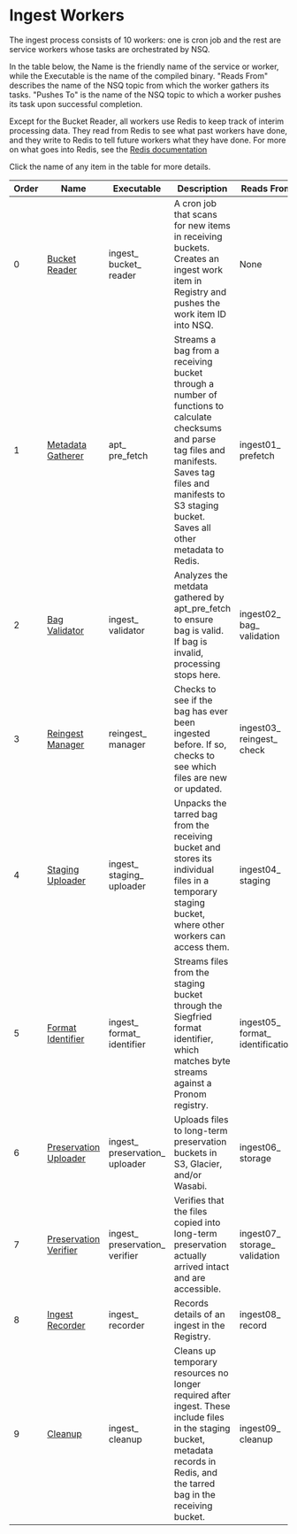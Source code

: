 # Ingest Workers

The ingest process consists of 10 workers: one is cron job and the rest are service workers whose tasks are orchestrated by NSQ.

In the table below, the Name is the friendly name of the service or worker, while the Executable is the name of the compiled binary. "Reads From" describes the name of the NSQ topic from which the worker gathers its tasks. "Pushes To" is the name of the NSQ topic to which a worker pushes its task upon successful completion.

Except for the Bucket Reader, all workers use Redis to keep track of interim processing data. They read from Redis to see what past workers have done, and they write to Redis to tell future workers what they have done. For more on what goes into Redis, see the [Redis documentation](/components/redis/)

Click the name of any item in the table for more details.

| Order | Name | Executable | Description | Reads From | Pushes To |
| ----- | ---- | ---------- | ----------- | ---------- | --------- |
| 0 | [Bucket Reader](bucket-reader.md) | ingest_ bucket_ reader | A cron job that scans for new items in receiving buckets. Creates an ingest work item in Registry and pushes the work item ID into NSQ. | None | ingest01_ prefetch |
| 1 | [Metadata Gatherer](pre-fetch.md) | apt_ pre_fetch | Streams a bag from a receiving bucket through a number of functions to calculate checksums and parse tag files and manifests. Saves tag files and manifests to S3 staging bucket. Saves all other metadata to Redis. | ingest01_ prefetch | ingest02_ bag_ validation |
| 2 | [Bag Validator](validator.md) | ingest_ validator | Analyzes the metdata gathered by apt_pre_fetch to ensure bag is valid. If bag is invalid, processing stops here. | ingest02_ bag_ validation | ingest03_ reingest_ check |
| 3 | [Reingest Manager](reingest-manager.md) | reingest_ manager | Checks to see if the bag has ever been ingested before. If so, checks to see which files are new or updated. | ingest03_ reingest_ check | ingest04_ staging |
| 4 | [Staging Uploader](staging-uploader.md) | ingest_ staging_ uploader | Unpacks the tarred bag from the receiving bucket and stores its individual files in a temporary staging bucket, where other workers can access them. | ingest04_ staging | ingest05_ format_ identification |
| 5 | [Format Identifier](format-identifier.md) | ingest_ format_ identifier | Streams files from the staging bucket through the Siegfried format identifier, which matches byte streams against a Pronom registry. | ingest05_ format_ identification | ingest06_ storage |
| 6 | [Preservation Uploader](preservation-uploader.md) | ingest_ preservation_ uploader | Uploads files to long-term preservation buckets in S3, Glacier, and/or Wasabi. | ingest06_ storage | ingest07_ storage_ validation |
| 7 | [Preservation Verifier](preservation-verifier.md) | ingest_ preservation_ verifier | Verifies that the files copied into long-term preservation actually arrived intact and are accessible. | ingest07_ storage_ validation | ingest08_ record |
| 8 | [Ingest Recorder](recorder.md) | ingest_ recorder | Records details of an ingest in the Registry. | ingest08_ record | ingest09_ cleanup |
| 9 | [Cleanup](cleanup.md) | ingest_ cleanup | Cleans up temporary resources no longer required after ingest. These include files in the staging bucket, metadata records in Redis, and the tarred bag in the receiving bucket. | ingest09_ cleanup | None |

